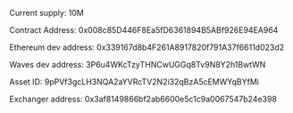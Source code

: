 Current supply: 
10M

Contract Address:
0x008c85D446F8Ea5fD6361894B5ABf926E94EA964

Ethereum dev address:
0x339167d8b4F261A8917820f791A37f6611d023d2

Waves dev address:
3P6u4WKcTzyTHNCwUGGq8Tv9N8Y2h1BwtWN

Asset ID:
9pPVf3gcLH3NQA2aYVRcTV2N2i32qBzA5cEMWYqBYfMi

Exchanger address:
0x3af8149866bf2ab6600e5c1c9a0067547b24e398
